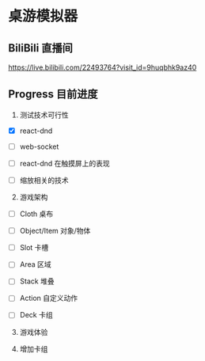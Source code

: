 # 桌游模拟器

## BiliBili 直播间

https://live.bilibili.com/22493764?visit_id=9huqbhk9az40

## Progress 目前进度

1. 测试技术可行性

- [x] react-dnd

- [ ] web-socket

- [ ] react-dnd 在触摸屏上的表现

- [ ] 缩放相关的技术

2. 游戏架构

- [ ] Cloth 桌布

- [ ] Object/Item 对象/物体

- [ ] Slot 卡槽

- [ ] Area 区域

- [ ] Stack 堆叠

- [ ] Action 自定义动作

- [ ] Deck 卡组

3. 游戏体验

4. 增加卡组
